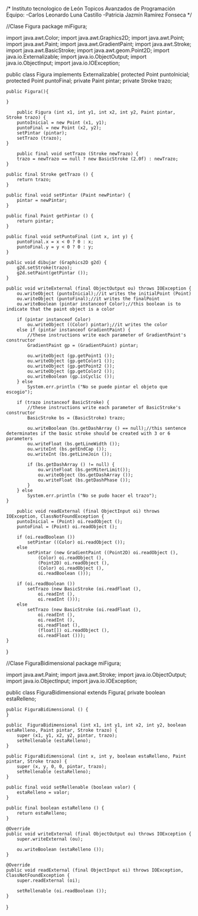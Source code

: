 /*
Instituto tecnologico de León
Topicos Avanzados de Programación
Equipo:
-Carlos Leonardo Luna Castillo
-Patricia Jazmín Ramírez Fonseca
 */
 
 //Clase Figura
package miFigura;

import java.awt.Color;
import java.awt.Graphics2D;
import java.awt.Point;
import java.awt.Paint;
import java.awt.GradientPaint;
import java.awt.Stroke;
import java.awt.BasicStroke;
import java.awt.geom.Point2D;
import java.io.Externalizable;
import java.io.ObjectOutput;
import java.io.ObjectInput;
import java.io.IOException;

public class Figura implements Externalizable{
    protected Point puntoInicial;
    protected Point puntoFinal;
    private Paint pintar;
    private Stroke trazo;
    
    public Figura(){
        
    }
    
        public Figura (int x1, int y1, int x2, int y2, Paint pintar, Stroke trazo) {
		puntoInicial = new Point (x1, y1);
		puntoFinal = new Point (x2, y2);
		setPintar (pintar);
		setTrazo (trazo);
	}
        
        public final void setTrazo (Stroke newTrazo) {
		trazo = newTrazo == null ? new BasicStroke (2.0f) : newTrazo;
	}
	
	public final Stroke getTrazo () {
		return trazo;
	}
	
	public final void setPintar (Paint newPintar) {
		pintar = newPintar;
	}
	
	public final Paint getPintar () {
		return pintar;
	}
	
	public final void setPuntoFinal (int x, int y) {
		puntoFinal.x = x < 0 ? 0 : x;
		puntoFinal.y = y < 0 ? 0 : y;
	}
	
	public void dibujar (Graphics2D g2d) {
		g2d.setStroke(trazo);
		g2d.setPaint(getPintar ());
	}
	
	public void writeExternal (final ObjectOutput ou) throws IOException {
		ou.writeObject (puntoInicial);//it writes the initialPoint (Point)
		ou.writeObject (puntoFinal);//it writes the finalPoint
		ou.writeBoolean (pintar instanceof Color);//this boolean is to indicate that the paint object is a color
		
		if (pintar instanceof Color)
			ou.writeObject ((Color) pintar);//it writes the color
		else if (pintar instanceof GradientPaint) {
			//these instructions write each parameter of GradientPaint's constructor
			GradientPaint gp = (GradientPaint) pintar;
			
			ou.writeObject (gp.getPoint1 ());
			ou.writeObject (gp.getColor1 ());
			ou.writeObject (gp.getPoint2 ());
			ou.writeObject (gp.getColor2 ());
			ou.writeBoolean (gp.isCyclic ());
		} else
			System.err.println ("No se puede pintar el objeto que escogio");
		
		if (trazo instanceof BasicStroke) {
			//these instructions write each parameter of BasicStroke's constructor
			BasicStroke bs = (BasicStroke) trazo;
			
			ou.writeBoolean (bs.getDashArray () == null);//this sentence determinates if the basic stroke should be created with 3 or 6 parameters
			ou.writeFloat (bs.getLineWidth ());
			ou.writeInt (bs.getEndCap ());
			ou.writeInt (bs.getLineJoin ());
			
			if (bs.getDashArray () != null) {
				ou.writeFloat (bs.getMiterLimit());
				ou.writeObject (bs.getDashArray ());
				ou.writeFloat (bs.getDashPhase ());
			}
		} else
			System.err.println ("No se pudo hacer el trazo");
	}
        
        public void readExternal (final ObjectInput oi) throws IOException, ClassNotFoundException {
		puntoInicial = (Point) oi.readObject ();
		puntoFinal = (Point) oi.readObject ();
		
		if (oi.readBoolean ())
			setPintar ((Color) oi.readObject ());
		else
			setPintar (new GradientPaint ((Point2D) oi.readObject (),
			    (Color) oi.readObject (),
			    (Point2D) oi.readObject (),
			    (Color) oi.readObject (),
			    oi.readBoolean ()));
		
		if (oi.readBoolean ())
			setTrazo (new BasicStroke (oi.readFloat (),
			    oi.readInt (),
			    oi.readInt ()));
		else
			setTrazo (new BasicStroke (oi.readFloat (),
			    oi.readInt (),
			    oi.readInt (),
			    oi.readFloat (),
			    (float[]) oi.readObject (),
			    oi.readFloat ()));
	}
    
}



//Clase FiguraBidimensional
package miFigura;

import java.awt.Paint;
import java.awt.Stroke;
import java.io.ObjectOutput;
import java.io.ObjectInput;
import java.io.IOException;

public class FiguraBidimensional extends Figura{
    private boolean estaRelleno;
	
	public FiguraBidimensional () {
	}
	
	public  FiguraBidimensional (int x1, int y1, int x2, int y2, boolean estaRelleno, Paint pintar, Stroke trazo) {
		super (x1, y1, x2, y2, pintar, trazo);
		setRellenable (estaRelleno);
	}
	
	public FiguraBidimensional (int x, int y, boolean estaRelleno, Paint pintar, Stroke trazo) {
		super (x, y, 0, 0, pintar, trazo);
		setRellenable (estaRelleno);
	}
	
	public final void setRellenable (boolean valor) {
		estaRelleno = valor;
	}
	
	public final boolean estaRelleno () {
		return estaRelleno;
	}
	
	@Override
	public void writeExternal (final ObjectOutput ou) throws IOException {
		super.writeExternal (ou);
		
		ou.writeBoolean (estaRelleno ());
	}
	
	@Override
	public void readExternal (final ObjectInput oi) throws IOException, ClassNotFoundException {
		super.readExternal (oi);
		
		setRellenable (oi.readBoolean ());
	}
    
}
